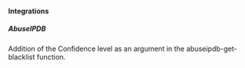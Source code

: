 
#### Integrations
##### AbuseIPDB
Addition of the Confidence level as an argument in the abuseipdb-get-blacklist function.
